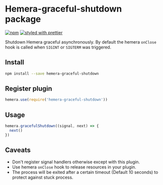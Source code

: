 # Hemera-graceful-shutdown package

[![npm](https://img.shields.io/npm/v/hemera-joi.svg?maxAge=3600)](https://www.npmjs.com/package/hemera-graceful-shutdown)
[![styled with prettier](https://img.shields.io/badge/styled_with-prettier-ff69b4.svg)](#badge)

Shutdown Hemera graceful asynchronously. By default the hemera `onClose` hook is called when `SIGINT` or `SIGTERM` was triggered.

## Install
```bash
npm install --save hemera-graceful-shutdown
```

## Register plugin
```js
hemera.use(require('hemera-graceful-shutdown'))
```

## Usage
```js
hemera.gracefulShutdown((signal, next) => {
  next()
})
```

## Caveats

- Don't register signal handlers otherwise except with this plugin.
- Use hemera `onClose` hook to release resources in your plugin.
- The process will be exited after a certain timeout (Default 10 seconds) to protect against stuck process.
